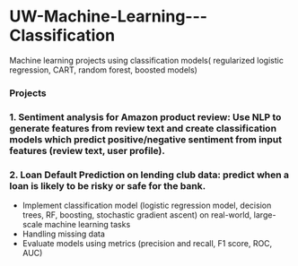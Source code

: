 # UW-Machine-Learning---Classification
Machine learning projects using classification models( regularized logistic regression, CART, random forest, boosted models)

### Projects
### 1. Sentiment analysis for Amazon product review: Use NLP to generate features from review text and create classification models which predict positive/negative sentiment from input features (review text, user profile).
### 2. Loan Default Prediction on lending club data: predict when a loan is likely to be risky or safe for the bank.

* Implement classification model (logistic regression model, decision trees, RF, boosting, stochastic gradient ascent) on real-world, large-scale machine learning tasks 
* Handling missing data  
* Evaluate models using metrics (precision and recall, F1 score, ROC, AUC) 
